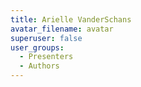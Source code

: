 ```yaml
---
title: Arielle VanderSchans
avatar_filename: avatar
superuser: false
user_groups:
  - Presenters
  - Authors
---
```

